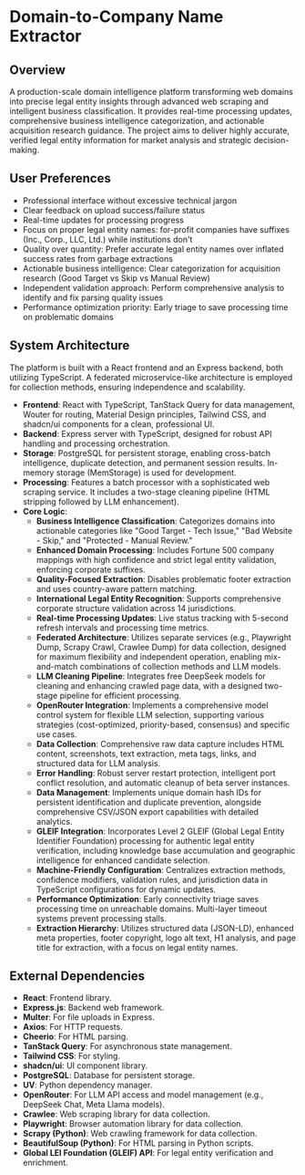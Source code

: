 # Domain-to-Company Name Extractor

## Overview
A production-scale domain intelligence platform transforming web domains into precise legal entity insights through advanced web scraping and intelligent business classification. It provides real-time processing updates, comprehensive business intelligence categorization, and actionable acquisition research guidance. The project aims to deliver highly accurate, verified legal entity information for market analysis and strategic decision-making.

## User Preferences
- Professional interface without excessive technical jargon
- Clear feedback on upload success/failure status
- Real-time updates for processing progress
- Focus on proper legal entity names: for-profit companies have suffixes (Inc., Corp., LLC, Ltd.) while institutions don't
- Quality over quantity: Prefer accurate legal entity names over inflated success rates from garbage extractions
- Actionable business intelligence: Clear categorization for acquisition research (Good Target vs Skip vs Manual Review)
- Independent validation approach: Perform comprehensive analysis to identify and fix parsing quality issues
- Performance optimization priority: Early triage to save processing time on problematic domains

## System Architecture
The platform is built with a React frontend and an Express backend, both utilizing TypeScript. A federated microservice-like architecture is employed for collection methods, ensuring independence and scalability.

- **Frontend**: React with TypeScript, TanStack Query for data management, Wouter for routing, Material Design principles, Tailwind CSS, and shadcn/ui components for a clean, professional UI.
- **Backend**: Express server with TypeScript, designed for robust API handling and processing orchestration.
- **Storage**: PostgreSQL for persistent storage, enabling cross-batch intelligence, duplicate detection, and permanent session results. In-memory storage (MemStorage) is used for development.
- **Processing**: Features a batch processor with a sophisticated web scraping service. It includes a two-stage cleaning pipeline (HTML stripping followed by LLM enhancement).
- **Core Logic**:
    - **Business Intelligence Classification**: Categorizes domains into actionable categories like "Good Target - Tech Issue," "Bad Website - Skip," and "Protected - Manual Review."
    - **Enhanced Domain Processing**: Includes Fortune 500 company mappings with high confidence and strict legal entity validation, enforcing corporate suffixes.
    - **Quality-Focused Extraction**: Disables problematic footer extraction and uses country-aware pattern matching.
    - **International Legal Entity Recognition**: Supports comprehensive corporate structure validation across 14 jurisdictions.
    - **Real-time Processing Updates**: Live status tracking with 5-second refresh intervals and processing time metrics.
    - **Federated Architecture**: Utilizes separate services (e.g., Playwright Dump, Scrapy Crawl, Crawlee Dump) for data collection, designed for maximum flexibility and independent operation, enabling mix-and-match combinations of collection methods and LLM models.
    - **LLM Cleaning Pipeline**: Integrates free DeepSeek models for cleaning and enhancing crawled page data, with a designed two-stage pipeline for efficient processing.
    - **OpenRouter Integration**: Implements a comprehensive model control system for flexible LLM selection, supporting various strategies (cost-optimized, priority-based, consensus) and specific use cases.
    - **Data Collection**: Comprehensive raw data capture includes HTML content, screenshots, text extraction, meta tags, links, and structured data for LLM analysis.
    - **Error Handling**: Robust server restart protection, intelligent port conflict resolution, and automatic cleanup of beta server instances.
    - **Data Management**: Implements unique domain hash IDs for persistent identification and duplicate prevention, alongside comprehensive CSV/JSON export capabilities with detailed analytics.
    - **GLEIF Integration**: Incorporates Level 2 GLEIF (Global Legal Entity Identifier Foundation) processing for authentic legal entity verification, including knowledge base accumulation and geographic intelligence for enhanced candidate selection.
    - **Machine-Friendly Configuration**: Centralizes extraction methods, confidence modifiers, validation rules, and jurisdiction data in TypeScript configurations for dynamic updates.
    - **Performance Optimization**: Early connectivity triage saves processing time on unreachable domains. Multi-layer timeout systems prevent processing stalls.
    - **Extraction Hierarchy**: Utilizes structured data (JSON-LD), enhanced meta properties, footer copyright, logo alt text, H1 analysis, and page title for extraction, with a focus on legal entity names.

## External Dependencies
- **React**: Frontend library.
- **Express.js**: Backend web framework.
- **Multer**: For file uploads in Express.
- **Axios**: For HTTP requests.
- **Cheerio**: For HTML parsing.
- **TanStack Query**: For asynchronous state management.
- **Tailwind CSS**: For styling.
- **shadcn/ui**: UI component library.
- **PostgreSQL**: Database for persistent storage.
- **UV**: Python dependency manager.
- **OpenRouter**: For LLM API access and model management (e.g., DeepSeek Chat, Meta Llama models).
- **Crawlee**: Web scraping library for data collection.
- **Playwright**: Browser automation library for data collection.
- **Scrapy (Python)**: Web crawling framework for data collection.
- **BeautifulSoup (Python)**: For HTML parsing in Python scripts.
- **Global LEI Foundation (GLEIF) API**: For legal entity verification and enrichment.